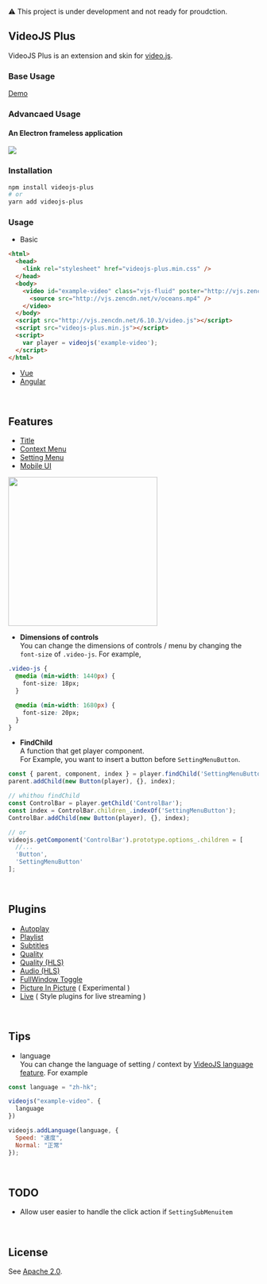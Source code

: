 :warning: This project is under development and not ready for proudction.

## VideoJS Plus

VideoJS Plus is an extension and skin for [video.js](https://github.com/videojs/video.js). <br>

### Base Usage

[Demo](https://pong420.github.io/videojs-plus/examples/)

### Advancaed Usage

#### An Electron frameless application

<img src="./screenshot/electron-frameless-player.png">

### Installation

```bash
npm install videojs-plus
# or
yarn add videojs-plus
```

### Usage

- Basic

```html
<html>
  <head>
    <link rel="stylesheet" href="videojs-plus.min.css" />
  </head>
  <body>
    <video id="example-video" class="vjs-fluid" poster="http://vjs.zencdn.net/v/oceans.png">
      <source src="http://vjs.zencdn.net/v/oceans.mp4" />
    </video>
  </body>
  <script src="http://vjs.zencdn.net/6.10.3/video.js"></script>
  <script src="videojs-plus.min.js"></script>
  <script>
    var player = videojs('example-video');
  </script>
</html>
```

- [Vue](./guide/Vue.md)
- [Angular](./guide/Angular.md)

<br>

## Features

- [Title](./guide/Title.md)
- [Context Menu](./guide/ContextMenu.md)
- [Setting Menu](./guide/SettingMenu.md)
- [Mobile UI](./guide/Mobile.md)

<img src="./screenshot/mobileui.control.small.png" width="300">

- **Dimensions of controls**<br>
  You can change the dimensions of controls / menu by changing the `font-size` of `.video-js`. For example,

```css
.video-js {
  @media (min-width: 1440px) {
    font-size: 18px;
  }

  @media (min-width: 1680px) {
    font-size: 20px;
  }
}
```

- **FindChild** <br>
  A function that get player component. <br>
  For Example, you want to insert a button before `SettingMenuButton`.

```js
const { parent, component, index } = player.findChild('SettingMenuButton')[0];
parent.addChild(new Button(player), {}, index);

// whithou findChild
const ControlBar = player.getChild('ControlBar');
const index = ControlBar.children_.indexOf('SettingMenuButton');
ControlBar.addChild(new Button(player), {}, index);

// or
videojs.getComponent('ControlBar').prototype.options_.children = [
  //...
  'Button',
  'SettingMenuButton'
];
```

<br>

## Plugins

- [Autoplay](./guide/plugins/Autoplay.md)
- [Playlist](./guide/plugins/Playlist.md)
- [Subtitles](./guide/plugins/Subtitles.md)
- [Quality](./guide/plugins/Quality.md)
- [Quality (HLS)](./guide/plugins/QualityHls.md)
- [Audio (HLS)](./guide/plugins/Audio.md)
- [FullWindow Toggle](./guide/plugins/FullWindow.md)
- [Picture In Picture](./guide/plugins/PictureInPicture.md) ( Experimental )
- [Live](./guide/plugins/Live.md) ( Style plugins for live streaming )

<br>

## Tips

- language <br>
  You can change the language of setting / context by [VideoJS language feature](https://docs.videojs.com/docs/guides/languages.html). For example

```js
const language = "zh-hk";

videojs("example-video". {
  language
})

videojs.addLanguage(language, {
  Speed: "速度",
  Normal: "正常"
});
```

<br>

## TODO

- Allow user easier to handle the click action if `SettingSubMenuitem`

<br>

## License

See [Apache 2.0](LICENSE).
